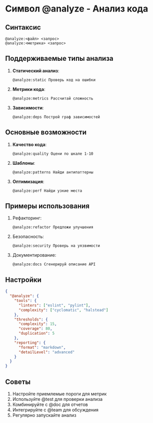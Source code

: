 # Символ @analyze - Анализ кода

## Синтаксис
```
@analyze:<файл> <запрос>
@analyze:<метрика> <запрос>
```

## Поддерживаемые типы анализа
1. **Статический анализ**:
   ```cursor
   @analyze:static Проверь код на ошибки
   ```

2. **Метрики кода**:
   ```cursor
   @analyze:metrics Рассчитай сложность
   ```

3. **Зависимости**:
   ```cursor
   @analyze:deps Построй граф зависимостей
   ```

## Основные возможности
1. **Качество кода**:
   ```cursor
   @analyze:quality Оцени по шкале 1-10
   ```

2. **Шаблоны**:
   ```cursor
   @analyze:patterns Найди антипаттерны
   ```

3. **Оптимизация**:
   ```cursor
   @analyze:perf Найди узкие места
   ```

## Примеры использования
1. Рефакторинг:
   ```cursor
   @analyze:refactor Предложи улучшения
   ```

2. Безопасность:
   ```cursor
   @analyze:security Проверь на уязвимости
   ```

3. Документирование:
   ```cursor
   @analyze:docs Сгенерируй описание API
   ```

## Настройки
```json
{
  "@analyze": {
    "tools": {
      "linters": ["eslint", "pylint"],
      "complexity": ["cyclomatic", "halstead"]
    },
    "thresholds": {
      "complexity": 15,
      "coverage": 80,
      "duplication": 5
    },
    "reporting": {
      "format": "markdown",
      "detailLevel": "advanced"
    }
  }
}
```

## Советы
1. Настройте приемлемые пороги для метрик
2. Используйте @test для проверки анализа
3. Комбинируйте с @doc для отчетов
4. Интегрируйте с @team для обсуждения
5. Регулярно запускайте анализ